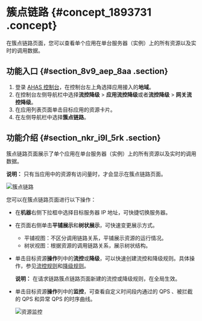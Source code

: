 # 簇点链路 {#concept_1893731 .concept}

在簇点链路页面，您可以查看单个应用在单台服务器（实例）上的所有资源以及实时的调用数据。

## 功能入口 {#section_8v9_aep_8aa .section}

1.  登录 [AHAS 控制台](https://ahas.console.aliyun.com/)，在控制台左上角选择应用接入的**地域**。
2.  在控制台左侧导航栏中选择**流控降级** \> **应用流控降级**或者**流控降级** \> **网关流控降级**。
3.  在应用列表页面单击目标应用的资源卡片。
4.  在左侧导航栏中选择**簇点链路**。

## 功能介绍 {#section_nkr_i9l_5rk .section}

簇点链路页面展示了单个应用在单台服务器（实例）上的所有资源以及实时的调用数据。

**说明：** 只有当应用中的资源有访问量时，才会显示在簇点链路页面。

![簇点链路](images/57787_zh-CN.png "簇点链路")

您可以在簇点链路页面进行以下操作：

-   在**机器**右侧下拉框中选择目标服务器 IP 地址，可快捷切换服务器。
-   在页面右侧单击**平铺展示**和**树状展示**，可快速变更展示方式。
    -   平铺视图：不区分调用链路关系，平铺展示资源的运行情况。
    -   树状视图：根据资源的调用链路关系，展示树状结构。
-   单击目标资源**操作**列中的**流控**或**降级**，可以快速创建流控和降级规则。具体操作，参见[流控规则](intl.zh-CN/应用流控降级/控制台指南/流控规则.md#)和[降级规则](intl.zh-CN/应用流控降级/控制台指南/降级规则.md#)。

    **说明：** 在请求链路簇点链路页面新建的流控或降级规则，在全局生效。

-   单击目标资源**操作**列中的**监控**，可查看自定义时间段内通过的 QPS 、被拦截的 QPS 和异常 QPS 的时序曲线。

    ![资源监控](images/57802_zh-CN.png "监控详情")


